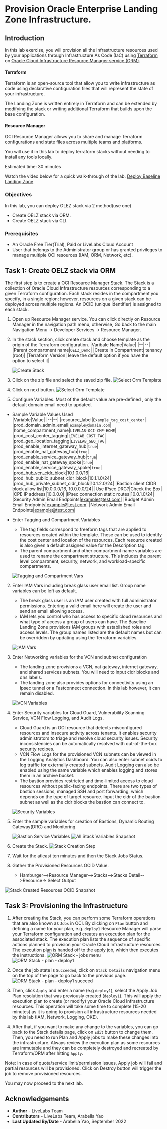 # Provision Oracle Enterprise Landing Zone Infrastructure.

## Introduction

In this lab exercise, you will provision all the Infrastructure resources used by your applications through Infrastructure As Code (IaC) using [Terraform](https://www.terraform.io) on [Oracle Cloud Infrastructure Resource Manager service (ORM)](https://docs.oracle.com/en-us/iaas/Content/ResourceManager/Concepts/resourcemanager.htm).  

#### Terraform
Terraform is an open-source tool that allow you to write infrastructure as code using declarative configuration files that will represent the state of your infrastructure. 

The Landing Zone is written entirely in Terraform and can be extended by modifying the stack or writing additional Terraform that builds upon the base configuration.

#### Resource Manager
OCI Resource Manager allows you to share and manage Terraform configurations and state files across multiple teams and platforms. 

You will use it in this lab to deploy terraform stacks without needing to install any tools locally.

Estimated time: 30 minutes

Watch the video below for a quick walk-through of the lab. 
[Deploy Baseline Landing Zone](videohub:1_mf98gcul)

### Objectives

In this lab, you can deploy OLEZ stack via 2 method(use one)

* Create OELZ stack via ORM.
* Create OELZ stack via CLI.

### Prerequisites

* An Oracle Free Tier(Trial), Paid or LiveLabs Cloud Account
* User that belongs to the Administrator group or has granted privileges to manage multiple OCI resources (IAM, ORM, Network, etc).


## Task 1: Create OELZ stack via ORM

The first step is to create a OCI Resource Manager Stack. The Stack is a collection of Oracle Cloud Infrastructure resources corresponding to a given Terraform configuration. Each stack resides in the compartment you specify, in a single region; however, resources on a given stack can be deployed across multiple regions. An OCID (unique identifier) is assigned to each stack.

1. Open up Resource Manager service. You can click directly on Resource Manager in the navigation path menu, otherwise, Go back to the main Navigation Menu -> Developer Services -> Resource Manager.

2. In the stack section, click create stack and choose template as the origin of the Terraform configuration.
    |Varibale Name|Value|
    |--|--|
    |Parent compartment name|`OELZ_Demo`|
    |Create in Compartment| tenancy (root)|
    |Terraform Version| leave the default option if you have the option to select it|
    
    ![Create Stack](./images/baseline_create_stack_1.png)

3. Click on the zip file and select the saved zip file.
    ![Select Orm Template](./images/browse-orm-templates.png)

4. Click on next button.
    ![Select Orm Template](./images/browse-orm-templates.png)
    
5. Configure Variables. Most of the default value are pre-defined , only the default domain email need to updated. 

* Sample Variable Values Used  
    |Variable|Value|
    |--|--|
    |resource_label|`Example_tag_cost_center`|
    |prod_domain_admin_email|`example@domain.com`|
    |home_compartment_name|`LIVELAB-OCI-CMP-HOME`|
    |prod_cost_center_tagging|`LIVELAB_COST_TAG`|
    |prod_geo_location_tagging|`LIVELAB_GEO_TAG`|
    |prod_enable_internet_gateway_hub|`true`|
    |prod_enable_nat_gateway_hub|`true`|
    |prod_enable_service_gateway_hub|`true`|
    |prod_enable_nat_gateway_spoke|`true`|
    |prod_enable_service_gateway_spoke|`true`|
    |prod_hub_vcn_cidr_block|10.1.0.0/16|
    |prod_hub_public_subnet_cidr_block|10.1.1.0/24|
    |prod_hub_private_subnet_cidr_block|10.1.2.0/24|
    |Bastion client CIDR block allow list|10.0.0.0/16, 10.0.0.0/24|
    |Use IPsec DRG?|Check the Box|
    |CPE IP address|10.0.0.0|
    |IPsec connection static routes|10.0.1.0/24|
    |Security Admin Email Endpoints|example@test.com|
    |Budget Admin Email Endpoints|example@test.com|
    |Network Admin Email Endpoints|example@test.com|
    
* Enter Tagging and Compartment Variables

    * The tag fields correspond to freeform tags that are applied to resources created within the template. These can be used to identify the cost center and location of the resources. Each resource created is also given a default assigned value for the Description tag.
    * The parent compartment and other compartment name variables are used to rename the compartment structure. This includes the parent level compartment, security, network, and workload-specific compartments.

    ![Tagging and Compartment Vars](./images/variables-tagging-compartment.png)

2. Enter IAM Vars including break glass user email list. Group name variables can be left as default.

    * The break glass user is an IAM user created with full administrator permissions. Entering a valid email here will create the user and send an email allowing access.
    * IAM lets you control who has access to specific cloud resources and what type of access a group of users can have. The Baseline Landing Zone provisions IAM groups with established roles and access levels. The group names listed are the default names but can be overridden by updating using the Terraform variables. 

    ![IAM Vars](./images/variables-iam.png)

3. Enter Networking variables for the VCN and subnet configuration

    * The landing zone provisions a VCN, nat gateway, internet gateway, and shared services subnets. You will need to input cidr blocks and dns labels.
    * The landing zone also provides options for connectivity using an Ipsec tunnel or a Fastconnect connection. In this lab however, it can remain disabled.

    ![VCN Variables](./images/landing-zone-baseline-variable-2.png)

4. Enter Security variables for Cloud Guard, Vulnerability Scanning Service, VCN Flow Logging, and Audit Logs.

    * Cloud Guard is an OCI resource that detects misconfigured resources and insecure activity across tenants. It enables security administrators to triage and resolve cloud security issues. Security inconsistencies can be automatically resolved with out-of-the-box security recipes.
    * VCN Flow Logs for the provisioned VCN subnets can be viewed in the Logging Analytics Dashboard. You can also enter subnet ocids to log traffic for externally created subnets. Audit Logging can also be enabled using the same variable which enables logging and stores them in an archive bucket.
    * The bastion provides restricted and time-limited access to cloud resources without public-facing endpoints. There are two types of bastion sessions, managed SSH and port forwarding, which depends on the type of target resource. Input the cidr of the bastion subnet as well as the cidr blocks the bastion can connect to.

    ![Security Variables](./images/landing-zone-baseline-variable-3.png)

5. Enter the sample variables for creation of Bastions, Dynamic Routing Gateway(DRG) and Monitoring. 

    ![Bastion Service Variables](./images/landing-zone-baseline-variable-4.png)
    ![All Stack Variables Snapshot](./images/landing-zone-baseline-variable-6.png)
    

6. Create the Stack.
    ![Stack Creation Step](./images/landing-zone-stack-info.png)
    
7. Wait for the atleast ten minutes and then the Stack Jobs Status. 

8. Gather the Provisioned Resources OCID Value. 
    * Hamburger-->Resource Manager-->Stacks-->Stacks Detail-->Resource-> Select Output 

![Stack Created Resources OCID Snapshot](./images/landing-zone-stack-output.png)



## Task 3: Provisioning the Infrastructure

1. After creating the Stack, you can perform some Terraform operations that are also known as `Jobs` in OCI. By clicking on `Plan` button and defining a name for your plan, e.g. `deploy1` Resource Manager will parse your Terraform configuration and creates an execution plan for the associated stack. The execution plan lists the sequence of specific actions planned to provision your Oracle Cloud Infrastructure resources. The execution plan is handed off to the apply job, which then executes the instructions.
    ![ORM Stack - jobs menu](./images/oci-orm-jobs-menu.png)
    ![ORM Stack - plan - deploy1](./images/oci-orm-plan-deploy1.png)


2. Once the job state is `Succeeded`, click on `Stack Details` navigation menu on the top of the page to go back to the previous page. 
    ![ORM Stack - plan - deploy1 succeed](./images/oci-orm-plan-deploy1-succeed.png)


3. Then, click `Apply` and enter a name (e.g `deploy1`), select the Apply Job Plan resolution that was previously created (`deploy1`). This will apply the execution plan to create (or modify) your Oracle Cloud Infrastructure resources. This operation will take some time to complete (15-20 minutes) as it is going to provision all infrastructure resources needed by this lab (IAM, Network, Logging, OKE).

4. After that, if you want to make any change to the variables, you can go back to the Stack details page, click on `Edit` button to change them. Then, you need to run Plan and Apply jobs to make these changes into the infrastructure. Always review the execution plan as some resources are immutable and they can be completely destroyed and recreated by Terraform/ORM after hitting `Apply`.

Note: in case of quota/service limit/permission issues, Apply job will fail and partial resources will be provisioned. Click on Destroy button will trigger the job to remove provisioned resources. 

You may now proceed to the next lab.


## Acknowledgements

* **Author** - LiveLabs Team
* **Contributors** - LiveLabs Team, Arabella Yao
* **Last Updated By/Date** - Arabella Yao, September 2022

